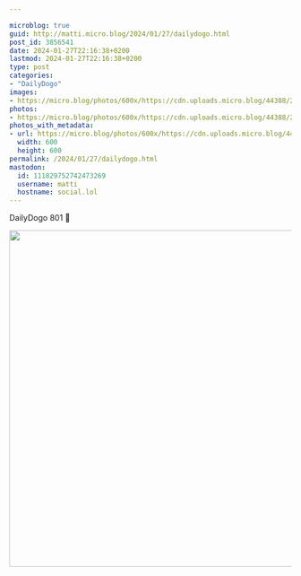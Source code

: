 ```yaml
---

microblog: true
guid: http://matti.micro.blog/2024/01/27/dailydogo.html
post_id: 3856541
date: 2024-01-27T22:16:38+0200
lastmod: 2024-01-27T22:16:38+0200
type: post
categories:
- "DailyDogo"
images:
- https://micro.blog/photos/600x/https://cdn.uploads.micro.blog/44388/2024/4b2e9a8971be444bbd222ba998d0947f.jpg
photos:
- https://micro.blog/photos/600x/https://cdn.uploads.micro.blog/44388/2024/4b2e9a8971be444bbd222ba998d0947f.jpg
photos_with_metadata:
- url: https://micro.blog/photos/600x/https://cdn.uploads.micro.blog/44388/2024/4b2e9a8971be444bbd222ba998d0947f.jpg
  width: 600
  height: 600
permalink: /2024/01/27/dailydogo.html
mastodon:
  id: 111829752742473269
  username: matti
  hostname: social.lol
---
```

DailyDogo 801 🐶

<img src="https://micro.blog/photos/600x/https://blog.martin-haehnel.de/uploads/2024/4b2e9a8971be444bbd222ba998d0947f.jpg" width="600" height="600" alt="" />
